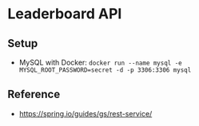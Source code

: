 # Leaderboard API

## Setup

- MySQL with Docker: `docker run --name mysql -e MYSQL_ROOT_PASSWORD=secret -d -p 3306:3306 mysql
`

## Reference

- https://spring.io/guides/gs/rest-service/
